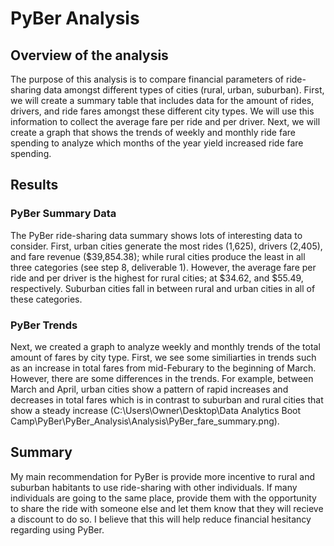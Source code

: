 # PyBer Analysis

## Overview of the analysis

The purpose of this analysis is to compare financial parameters of ride-sharing data amongst different types of cities (rural, urban, suburban). First, we will create a summary table that includes data for the amount of rides, drivers, and ride fares amongst these different city types. We will use this information to collect the average fare per ride and per driver. Next, we will create a graph that shows the trends of weekly and monthly ride fare spending to analyze which months of the year yield increased ride fare spending.

## Results

### PyBer Summary Data

The PyBer ride-sharing data summary shows lots of interesting data to consider. First, urban cities generate the most rides (1,625), drivers (2,405), and fare revenue ($39,854.38); while rural cities produce the least in all three categories (see step 8, deliverable 1). However, the average fare per ride and per driver is the highest for rural cities; at $34.62, and $55.49, respectively. Suburban cities fall in between rural and urban cities in all of these categories.

### PyBer Trends

Next, we created a graph to analyze weekly and monthly trends of the total amount of fares by city type. First, we see some similiarties in trends such as an increase in total fares from mid-Feburary to the beginning of March. However, there are some differences in the trends. For example, between March and April, urban cities show a pattern of rapid increases and decreases in total fares which is in contrast to suburban and rural cities that show a steady increase (C:\Users\Owner\Desktop\Data Analytics Boot Camp\PyBer\PyBer_Analysis\Analysis\PyBer_fare_summary.png).

## Summary

My main recommendation for PyBer is provide more incentive to rural and suburban habitants to use ride-sharing with other individuals. If many individuals are going to the same place, provide them with the opportunity to share the ride with someone else and let them know that they will recieve a discount to do so. I believe that this will help reduce financial hesitancy regarding using PyBer.
